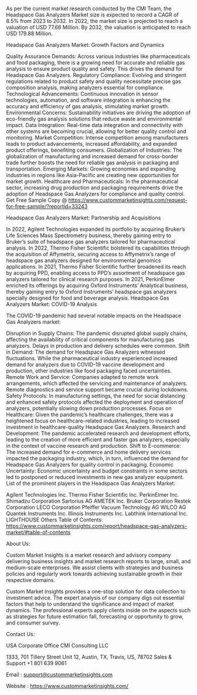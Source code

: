 As per the current market research conducted by the CMI Team, the Headspace Gas Analyzers Market size is expected to record a CAGR of 8.5% from 2023 to 2032. In 2022, the market size is projected to reach a valuation of USD 77.66 Million. By 2032, the valuation is anticipated to reach USD 179.88 Million.

Headspace Gas Analyzers Market: Growth Factors and Dynamics

Quality Assurance Demands: Across various industries like pharmaceuticals and food packaging, there is a growing need for accurate and reliable gas analysis to ensure product quality and safety. This drives the demand for Headspace Gas Analyzers.
Regulatory Compliance: Evolving and stringent regulations related to product safety and quality necessitate precise gas composition analysis, making analyzers essential for compliance.
Technological Advancements: Continuous innovation in sensor technologies, automation, and software integration is enhancing the accuracy and efficiency of gas analysis, stimulating market growth.
Environmental Concerns: Sustainability initiatives are driving the adoption of eco-friendly gas analysis solutions that reduce waste and environmental impact.
Data Integration: Real-time data integration and connectivity with other systems are becoming crucial, allowing for better quality control and monitoring.
Market Competition: Intense competition among manufacturers leads to product advancements, increased affordability, and expanded product offerings, benefiting consumers.
Globalization of Industries: The globalization of manufacturing and increased demand for cross-border trade further boosts the need for reliable gas analysis in packaging and transportation.
Emerging Markets: Growing economies and expanding industries in regions like Asia-Pacific are creating new opportunities for market growth.
Healthcare and Pharmaceuticals: In the pharmaceutical sector, increasing drug production and packaging requirements drive the adoption of Headspace Gas Analyzers for compliance and quality control.
Get Free Sample Copy @ https://www.custommarketinsights.com/request-for-free-sample/?reportid=33243

Headspace Gas Analyzers Market: Partnership and Acquisitions

In 2022, Agilent Technologies expanded its portfolio by acquiring Bruker’s Life Sciences Mass Spectrometry business, thereby gaining entry to Bruker’s suite of headspace gas analyzers tailored for pharmaceutical analysis.
In 2022, Thermo Fisher Scientific bolstered its capabilities through the acquisition of Affymetrix, securing access to Affymetrix’s range of headspace gas analyzers designed for environmental genomics applications.
In 2021, Thermo Fisher Scientific further broadened its reach by acquiring PPD, enabling access to PPD’s assortment of headspace gas analyzers tailored for clinical research purposes.
In 2021, PerkinElmer enriched its offerings by acquiring Oxford Instruments’ Analytical business, thereby gaining entry to Oxford Instruments’ headspace gas analyzers specially designed for food and beverage analysis.
Headspace Gas Analyzers Market: COVID-19 Analysis

The COVID-19 pandemic had several notable impacts on the Headspace Gas Analyzers market:

Disruption in Supply Chains: The pandemic disrupted global supply chains, affecting the availability of critical components for manufacturing gas analyzers. Delays in production and delivery schedules were common.
Shift in Demand: The demand for Headspace Gas Analyzers witnessed fluctuations. While the pharmaceutical industry experienced increased demand for analyzers due to COVID-19 vaccine development and production, other industries like food packaging faced uncertainties.
Remote Work and Service: Companies adapted to remote work arrangements, which affected the servicing and maintenance of analyzers. Remote diagnostics and service support became crucial during lockdowns.
Safety Protocols: In manufacturing settings, the need for social distancing and enhanced safety protocols affected the deployment and operation of analyzers, potentially slowing down production processes.
Focus on Healthcare: Given the pandemic’s healthcare challenges, there was a heightened focus on healthcare-related industries, leading to increased investment in healthcare-quality Headspace Gas Analyzers.
Research and Development: The pandemic accelerated research and development efforts, leading to the creation of more efficient and faster gas analyzers, especially in the context of vaccine research and production.
Shift to E-commerce: The increased demand for e-commerce and home delivery services impacted the packaging industry, which, in turn, influenced the demand for Headspace Gas Analyzers for quality control in packaging.
Economic Uncertainty: Economic uncertainty and budget constraints in some sectors led to postponed or reduced investments in new gas analyzer equipment.
List of the prominent players in the Headspace Gas Analyzers Market:

Agilent Technologies Inc.
Thermo Fisher Scientific Inc.
PerkinElmer Inc.
Shimadzu Corporation
Sartorius AG
AMETEK Inc.
Bruker Corporation
Restek Corporation
LECO Corporation
Pfeiffer Vacuum Technology AG
WILCO AG
Quantek Instruments Inc.
Illinois Instruments Inc.
Labthink International Inc.
LIGHTHOUSE
Others
Table of Contents: https://www.custommarketinsights.com/report/headspace-gas-analyzers-market/#table-of-contents

About Us:

Custom Market Insights is a market research and advisory company delivering business insights and market research reports to large, small, and medium-scale enterprises. We assist clients with strategies and business policies and regularly work towards achieving sustainable growth in their respective domains.

Custom Market Insights provides a one-stop solution for data collection to investment advice. The expert analysis of our company digs out essential factors that help to understand the significance and impact of market dynamics. The professional experts apply clients inside on the aspects such as strategies for future estimation fall, forecasting or opportunity to grow, and consumer survey.

Contact Us:

USA Corporate Office
CMI Consulting LLC

1333, 701 Tillery Street Unit 12, Austin, TX, Travis, US, 78702
Sales & Support +1 801 639 9061

Email : support@custommarketinsights.com

Website : https://www.custommarketinsights.com/
